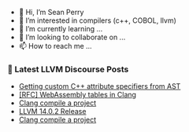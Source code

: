 - 👋 Hi, I’m Sean Perry
- 👀 I’m interested in compilers (c++, COBOL, llvm)
- 🌱 I’m currently learning ...
- 💞️ I’m looking to collaborate on ...
- 📫 How to reach me ...

<!---
s66perry/s66perry is a ✨ special ✨ repository because its `README.md` (this file) appears on your GitHub profile.
You can click the Preview link to take a look at your changes.
--->
### 📕 Latest LLVM Discourse Posts

<!-- DISCOURSE-LLVM:START -->
- [Getting custom C++ attribute specifiers from AST](https://discourse.llvm.org/t/getting-custom-c-attribute-specifiers-from-ast/62083#post_5)
- [[RFC] WebAssembly tables in Clang](https://discourse.llvm.org/t/rfc-webassembly-tables-in-clang/62049#post_2)
- [Clang compile a project](https://discourse.llvm.org/t/clang-compile-a-project/62064#post_7)
- [LLVM 14.0.2 Release](https://discourse.llvm.org/t/llvm-14-0-2-release/62065#post_10)
- [Clang compile a project](https://discourse.llvm.org/t/clang-compile-a-project/62064#post_6)
<!-- DISCOURSE-LLVM:END -->
